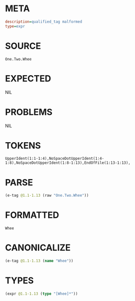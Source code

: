 # META
~~~ini
description=qualified_tag malformed
type=expr
~~~
# SOURCE
~~~roc
One.Two.Whee
~~~
# EXPECTED
NIL
# PROBLEMS
NIL
# TOKENS
~~~zig
UpperIdent(1:1-1:4),NoSpaceDotUpperIdent(1:4-1:8),NoSpaceDotUpperIdent(1:8-1:13),EndOfFile(1:13-1:13),
~~~
# PARSE
~~~clojure
(e-tag @1.1-1.13 (raw "One.Two.Whee"))
~~~
# FORMATTED
~~~roc
Whee
~~~
# CANONICALIZE
~~~clojure
(e-tag @1.1-1.13 (name "Whee"))
~~~
# TYPES
~~~clojure
(expr @1.1-1.13 (type "[Whee]*"))
~~~
